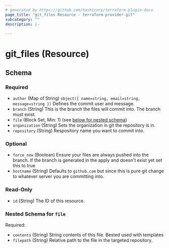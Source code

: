 ```yaml
---
# generated by https://github.com/hashicorp/terraform-plugin-docs
page_title: "git_files Resource - terraform-provider-git"
subcategory: ""
description: |-
  
---
```


# git_files (Resource)





<!-- schema generated by tfplugindocs -->
## Schema

### Required

- `author` (Map of String) `object({ name=string, email=string, message=string })` Defines the commit user and message.
- `branch` (String) This is the branch the files will commit into. The branch must exist.
- `file` (Block Set, Min: 1) (see [below for nested schema](#nestedblock--file))
- `organization` (String) Sets the organization in git the repository is in.
- `repository` (String) Respository name you want to commit into.

### Optional

- `force_new` (Boolean) Ensure your files are always pushed into the branch. If the branch is generated in the apply and doesn't exist yet set this to true
- `hostname` (String) Defaults to `github.com` but since this is pure git change to whatever server you are committing into.

### Read-Only

- `id` (String) The ID of this resource.

<a id="nestedblock--file"></a>
### Nested Schema for `file`

Required:

- `contents` (String) String contents of this file. Bested used with templates
- `filepath` (String) Relative path to the file in the targeted repository.


